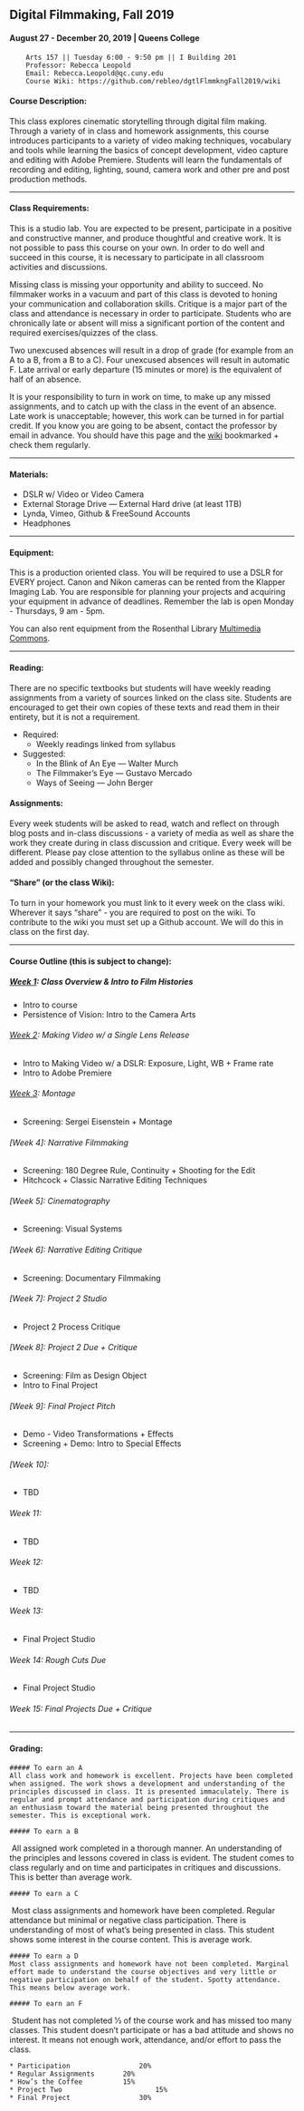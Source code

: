 ## Digital Filmmaking, Fall 2019
#### August 27 - December 20, 2019 | Queens College

		Arts 157 || Tuesday 6:00 - 9:50 pm || I Building 201
		Professor: Rebecca Leopold
		Email: Rebecca.Leopold@qc.cuny.edu
		Course Wiki: https://github.com/rebleo/dgtlFlmmkngFall2019/wiki

#### Course Description:
This class explores cinematic storytelling through digital film making. Through a variety of in class and homework assignments, this course introduces participants to a variety of video making techniques, vocabulary and tools while learning the basics of concept development, video capture and editing with Adobe Premiere. Students will learn the fundamentals of recording and editing, lighting, sound, camera work and other pre and post production methods.

---

#### Class Requirements:
This is a studio lab. You are expected to be present, participate in a positive and constructive manner, and produce thoughtful and creative work. It is not possible to pass this course on your own. In order to do well and succeed in this course, it is necessary to participate in all classroom activities and discussions.

Missing class is missing your opportunity and ability to succeed. No filmmaker works in a vacuum and part of this class is devoted to honing your communication and collaboration skills. Critique is a major part of the class and attendance is necessary in order to participate. Students who are chronically late or absent will miss a significant portion of the content and required exercises/quizzes of the class.

Two unexcused absences will result in a drop of grade (for example from an A to a B, from a B to a C). Four unexcused absences will result in automatic F. Late arrival or early departure (15 minutes or more) is the equivalent of half of an absence.


It is your responsibility to turn in work on time, to make up any missed assignments, and to catch up with the class in the event of an absence. Late work is unacceptable; however, this work can be turned in for partial credit. If you know you are going to be absent, contact the professor by email in advance. You should have this page and the [wiki](https://github.com/rebleo/dgtlFlmmkngFall2019/wiki) bookmarked + check them regularly.

---

#### Materials:
* DSLR w/ Video or Video Camera
* External Storage Drive — External Hard drive (at least 1TB)
* Lynda, Vimeo, Github & FreeSound Accounts
* Headphones

---
#### Equipment:
This is a production oriented class. You will be required to use a DSLR for EVERY project. Canon and Nikon cameras can be rented from the Klapper Imaging Lab. You are responsible for planning your projects and acquiring your equipment in advance of deadlines. Remember the lab is open Monday - Thursdays, 9 am - 5pm.

You can also rent equipment from the Rosenthal Library [Multimedia Commons](https://library.qc.cuny.edu/services/multimedia/).

---
#### Reading:
There are no specific textbooks but students will have weekly reading assignments from a variety of sources linked on the class site. Students are encouraged to get their own copies of these texts and read them in their entirety, but it is not a requirement.
* Required:
  * Weekly readings linked from syllabus
* Suggested:
  * In the Blink of An Eye — Walter Murch
  * The Filmmaker’s Eye — Gustavo Mercado
  * Ways of Seeing — John Berger

#### Assignments:
Every week students will be asked to read, watch and reflect on through blog posts and in-class discussions - a variety of media as well as share the work they create during in class discussion and critique. Every week will be different. Please pay close attention to the syllabus online as these will be added and possibly changed throughout the semester.

#### “Share” (or the class Wiki):
To turn in your homework you must link to it every week on the class wiki. Wherever it says “share” - you are required to post on the wiki. To contribute to the wiki you must set up a Github account. We will do this in class on the first day.

---

#### Course Outline (this is subject to change):
##### [Week 1](https://github.com/rebleo/dgtlFlmmkngFall2019/wiki/Week-01): Class Overview & Intro to Film Histories
* Intro to course
* Persistence of Vision: Intro to the Camera Arts

###### [Week 2](https://github.com/rebleo/dgtlFlmmkngFall2019/wiki/Week-02): Making Video w/ a Single Lens Release
* Intro to Making Video w/ a DSLR: Exposure, Light, WB + Frame rate
* Intro to Adobe Premiere

###### [Week 3](https://github.com/rebleo/dgtlFlmmkngFall2019/wiki/Week-03): Montage
* Screening: Sergei Eisenstein + Montage

###### [Week 4]: Narrative Filmmaking
* Screening: 180 Degree Rule, Continuity + Shooting for the Edit
* Hitchcock + Classic Narrative Editing Techniques

###### [Week 5]: Cinematography
* Screening: Visual Systems

###### [Week 6]: Narrative Editing Critique
* Screening: Documentary Filmmaking

###### [Week 7]: Project 2 Studio
* Project 2 Process Critique

###### [Week 8]: Project 2 Due + Critique
* Screening: Film as Design Object
* Intro to Final Project

###### [Week 9]: Final Project Pitch
* Demo - Video Transformations + Effects
* Screening + Demo: Intro to Special Effects

###### [Week 10]:
* TBD

###### Week 11:
* TBD

###### Week 12:
* TBD

###### Week 13:
* Final Project Studio

###### Week 14: Rough Cuts Due
* Final Project Studio

###### Week 15: Final Projects Due + Critique

---

#### Grading:

	##### To earn an A 
	All class work and homework is excellent. Projects have been completed when assigned. The work shows a development and understanding of the principles discussed in class. It is presented immaculately. There is regular and prompt attendance and participation during critiques and an enthusiasm toward the material being presented throughout the semester. This is exceptional work.

	##### To earn a B
 All assigned work completed in a thorough manner. An understanding of the principles and lessons covered in class is evident. The student comes to class regularly and on time and participates in critiques and discussions. This is better than average work.

	##### To earn a C
 Most class assignments and homework have been completed. Regular attendance but minimal or negative class participation. There is understanding of most of what’s being presented in class. This student shows some interest in the course content. This is average work.

	##### To earn a D 
	Most class assignments and homework have not been completed. Marginal effort made to understand the course objectives and very little or negative participation on behalf of the student. Spotty attendance. This means below average work.

	##### To earn an F
 Student has not completed 1⁄3 of the course work and has missed too many classes. This student doesn’t participate or has a bad attitude and shows no interest. It means not enough work, attendance, and/or effort to pass the class.

	* Participation 				20%
	* Regular Assignments		20%
	* How’s the Coffee			15%
	* Project Two						15%
	* Final Project					30%
